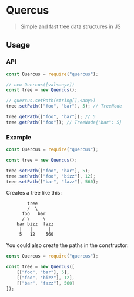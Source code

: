 # Quercus

> Simple and fast tree data structures in JS

## Usage

### API

```js
const Quercus = require("quercus");

// new Quercus([val<any>])
const tree = new Quercus();

// quercus.setPath(string[],<any>)
tree.setPath(["foo", "bar"], 5); // TreeNode

tree.getPath(["foo", "bar"]); // 5
tree.getPath(["foo"]); // TreeNode{"bar": 5}
```

### Example

```js
const Quercus = require("quercus");

const tree = new Quercus();

tree.setPath(["foo", "bar"], 5);
tree.setPath(["foo", "bizz"], 12);
tree.setPath(["bar", "fazz"], 560);
```

Creates a tree like this:

```text
        tree
        /  \
      foo   bar
      / \     \
    bar bizz  fazz
     |   |      |
     5   12    560
```

You could also create the paths in the constructor:

```js
const Quercus = require("quercus");

const tree = new Quercus([
    [["foo", "bar"], 5],
    [["foo", "bizz"], 12],
    [["bar", "fazz"], 560]
]);
```
